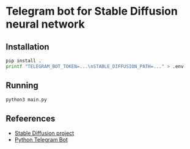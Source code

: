 # Telegram bot for Stable Diffusion neural network

## Installation

```bash
pip install .
printf "TELEGRAM_BOT_TOKEN=...\nSTABLE_DIFFUSION_PATH=..." > .env
```

## Running

```bash
python3 main.py
```

## Refeerences

* [Stable Diffusion project](https://github.com/CompVis/stable-diffusion)
* [Python Telegram Bot](https://github.com/python-telegram-bot/python-telegram-bot)